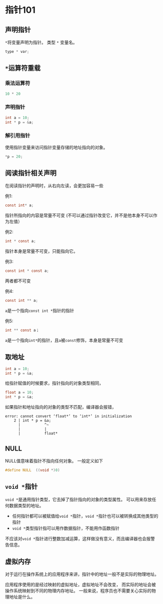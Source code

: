 # 指针101

## 声明指针
`*`将变量声明为指针。
类型 `*` 变量名。
```c
type * var;
```

## `*`运算符重载

### 乘法运算符
```c
10 * 20
```

### 声明指针
```c
int a = 10;
int * p = &a;
```

### 解引用指针
使用指针变量来访问指针变量存储的地址指向的对象。
```c
*p = 20;
```

## 阅读指针相关声明
在阅读指针的声明时，从右向左读，会更加容易一些

例1:
```c
const int* a;
```

指针所指向的内容是常量不可变
(不可以通过指针改变它，并不是他本身不可以作为左值）

例2:
```c
int * const a;
```

指针本身是常量不可变，只能指向它。

例3:
```c
const int * const a;
```

两者都不可变

例4:
```c
const int ** a;
```

`a`是一个指向`const int *`指针的指针

例5:
```c
int ** const a；
```

`a`是一个指向`int*`的指针，且`a`被`const`修饰，本身是常量不可变

## 取地址
```c
int a = 10;
int * p = &a;
```

给指针赋值的时候要求，指针指向的对象类型相同，
```c
float a = 10;
int * p = &a;
```

如果指针和地址指向的对象的类型不匹配，编译器会报错，
```
error: cannot convert ‘float*’ to ‘int*’ in initialization
    2 | int * p = &a;
      |           ^~
      |           |
      |           float*
```

## NULL
NULL值意味着指针不指向任何对象。
一般定义如下
```c
#define NULL  ((void *)0)
```

## `void *`指针
`void *`是通用指针类型，它去掉了指针指向的对象的类型属性。
可以用来存放任何数据类型的地址。

* 任何指针都可以被赋值给`void *`指针，`void *`指针也可以被转换成其他类型的指针
* `void *`类型指针指可以用作数据指针，不能用作函数指针

不应该对`void *`指针进行整数加减运算，这样做没有意义，而且编译器也会报警告信息。


## 虚拟内存
对于运行在操作系统上的应用程序来讲，指针中的地址一般不是实际的物理地址。

应用程序使用的是经过映射的虚拟地址，虚拟地址不会改变，
而实际的地址会被操作系统映射到不同的物理内存地址。
一般来说，程序员也不需要关心实际的物理地址是什么。
